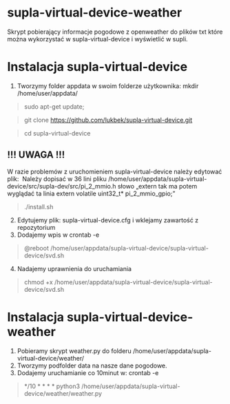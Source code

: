 # supla-virtual-device-weather
Skrypt pobierający informacje pogodowe z openweather do plików txt które można wykorzystać w supla-virtual-device i wyświetlić w supli.

# Instalacja supla-virtual-device
1. Tworzymy folder appdata w swoim folderze użytkownika: mkdir /home/user/appdata/
> sudo apt-get update;

> git clone https://github.com/lukbek/supla-virtual-device.git

> cd supla-virtual-device

## !!! UWAGA !!!
W razie problemów z uruchomieniem supla-virtual-device należy edytować plik:  Należy dopisać w 36 lini pliku /home/user/appdata/supla-virtual-device/src/supla-dev/src/pi_2_mmio.h słowo „extern tak ma potem wyglądać ta linia
extern volatile uint32_t* pi_2_mmio_gpio;”

> ./install.sh
2. Edytujemy plik: supla-virtual-device.cfg i wklejamy zawartość z repozytorium
3. Dodajemy wpis w crontab -e
> @reboot /home/user/appdata/supla-virtual-device/supla-virtual-device/svd.sh
4. Nadajemy uprawnienia do uruchamiania
> chmod +x /home/user/appdata/supla-virtual-device/supla-virtual-device/svd.sh

# Instalacja supla-virtual-device-weather
1. Pobieramy skrypt weather.py do folderu /home/user/appdata/supla-virtual-device/weather/
2. Tworzymy podfolder data na nasze dane pogodowe.
3. Dodajemy uruchamianie co 10minut w: crontab -e
> */10 * * * * python3 /home/user/appdata/supla-virtual-device/weather/weather.py
